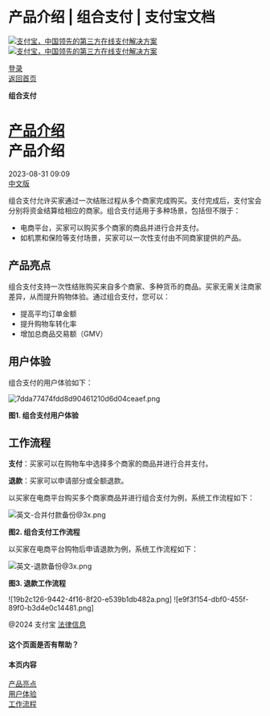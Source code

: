 产品介绍 | 组合支付 | 支付宝文档
===============

[![支付宝，中国领先的第三方在线支付解决方案](https://ac.alipay.com/storage/2024/3/26/d66c43c0-440d-4c97-9976-f2028a2c8c5e.svg) ![支付宝，中国领先的第三方在线支付解决方案](https://ac.alipay.com/storage/2024/3/26/a48bd336-aea0-4f16-bf83-616eacbb4434.svg)](/docs/)

[登录](https://global.alipay.com/ilogin/account_login.htm?goto=https%3A%2F%2Fglobal.alipay.com%2Fdocs%2Fac%2Fcombinedpay_en%2Foverview)  
[返回首页](../../)

**组合支付**

[产品介绍](/docs/ac/combinedpay_en/overview)  
产品介绍
====================

2023-08-31 09:09  
[中文版](https://global.alipay.com/docs/ac/combinedpay_cn/overview)

组合支付允许买家通过一次结账过程从多个商家完成购买。支付完成后，支付宝会分别将资金结算给相应的商家。组合支付适用于多种场景，包括但不限于：

*   电商平台，买家可以购买多个商家的商品并进行合并支付。
*   如机票和保险等支付场景，买家可以一次性支付由不同商家提供的产品。

产品亮点
-----------------

组合支付支持一次性结账购买来自多个商家、多种货币的商品。买家无需关注商家差异，从而提升购物体验。通过组合支付，您可以：

*   提高平均订单金额
*   提升购物车转化率
*   增加总商品交易额（GMV）

用户体验
---------------

组合支付的用户体验如下：

![7dda77474fdd8d90461210d6d04ceaef.png](https://idocs-assets.marmot-cloud.com/storage/idocs87c36dc8dac653c1/1692174859091-c7a6996a-e63d-48df-9de2-e07e138eb911.png)

**图1. 组合支付用户体验**

工作流程
--------

**支付**：买家可以在购物车中选择多个商家的商品并进行合并支付。

**退款**：买家可以申请部分或全额退款。

以买家在电商平台购买多个商家商品并进行组合支付为例，系统工作流程如下：

![英文-合并付款备份@3x.png](https://idocs-assets.marmot-cloud.com/storage/idocs87c36dc8dac653c1/1693277583722-09217e44-8918-41a8-b3e9-5e2ce2af47ff.png)

**图2. 组合支付工作流程**

以买家在电商平台购物后申请退款为例，系统工作流程如下：

![英文-退款备份@3x.png](https://idocs-assets.marmot-cloud.com/storage/idocs87c36dc8dac653c1/1693278752050-a27ab607-ac6e-439c-a781-547a8704b12b.png)

**图3. 退款工作流程**

![19b2c126-9442-4f16-8f20-e539b1db482a.png] ![e9f3f154-dbf0-455f-89f0-b3d4e0c14481.png]

@2024 支付宝 [法律信息](https://global.alipay.com/docs/ac/platform/membership)

#### 这个页面是否有帮助？

#### 本页内容

[产品亮点](#taPKO "产品亮点")  
[用户体验](#s4xQb "用户体验")  
[工作流程](#hccR5 "工作流程")